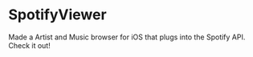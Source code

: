 # SpotifyViewer
Made a Artist and Music browser for iOS that plugs into the Spotify API. Check it out!
